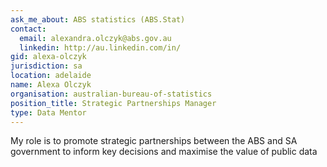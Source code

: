 ```yaml
---
ask_me_about: ABS statistics (ABS.Stat)
contact:
  email: alexandra.olczyk@abs.gov.au
  linkedin: http://au.linkedin.com/in/
gid: alexa-olczyk
jurisdiction: sa
location: adelaide
name: Alexa Olczyk
organisation: australian-bureau-of-statistics
position_title: Strategic Partnerships Manager
type: Data Mentor
---
```


My role is to promote strategic partnerships between the ABS and SA government to inform key decisions and maximise the value of public data